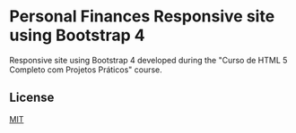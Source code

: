 # Personal Finances Responsive site using Bootstrap 4

Responsive site using Bootstrap 4 developed during the "Curso de HTML 5 Completo com Projetos Práticos" course.

## License
[MIT](https://choosealicense.com/licenses/mit/)